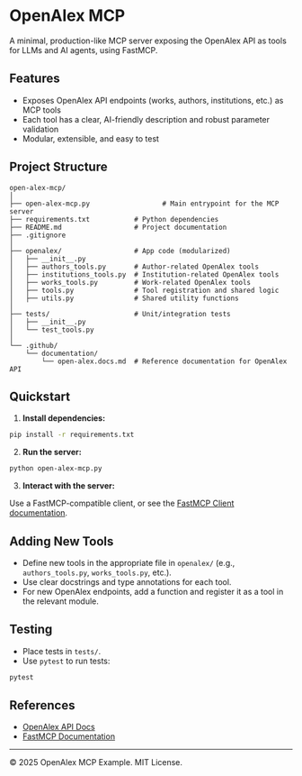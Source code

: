 # OpenAlex MCP

A minimal, production-like MCP server exposing the OpenAlex API as tools for LLMs and AI agents, using FastMCP.

## Features
- Exposes OpenAlex API endpoints (works, authors, institutions, etc.) as MCP tools
- Each tool has a clear, AI-friendly description and robust parameter validation
- Modular, extensible, and easy to test

## Project Structure

```
open-alex-mcp/
│
├── open-alex-mcp.py                  # Main entrypoint for the MCP server
├── requirements.txt           # Python dependencies
├── README.md                  # Project documentation
├── .gitignore
│
├── openalex/                  # App code (modularized)
│   ├── __init__.py
│   ├── authors_tools.py       # Author-related OpenAlex tools
│   ├── institutions_tools.py  # Institution-related OpenAlex tools
│   ├── works_tools.py         # Work-related OpenAlex tools
│   ├── tools.py               # Tool registration and shared logic
│   ├── utils.py               # Shared utility functions
│
├── tests/                     # Unit/integration tests
│   ├── __init__.py
│   └── test_tools.py
│
└── .github/
    └── documentation/
        └── open-alex.docs.md  # Reference documentation for OpenAlex API
```

## Quickstart

1. **Install dependencies:**

```sh
pip install -r requirements.txt
```

2. **Run the server:**

```sh
python open-alex-mcp.py
```

3. **Interact with the server:**

Use a FastMCP-compatible client, or see the [FastMCP Client documentation](.github/documentation/fastmcp.docs.md).

## Adding New Tools
- Define new tools in the appropriate file in `openalex/` (e.g., `authors_tools.py`, `works_tools.py`, etc.).
- Use clear docstrings and type annotations for each tool.
- For new OpenAlex endpoints, add a function and register it as a tool in the relevant module.

## Testing
- Place tests in `tests/`.
- Use `pytest` to run tests:

```sh
pytest
```

## References
- [OpenAlex API Docs](https://docs.openalex.org/)
- [FastMCP Documentation](https://gofastmcp.com/)

---

© 2025 OpenAlex MCP Example. MIT License.